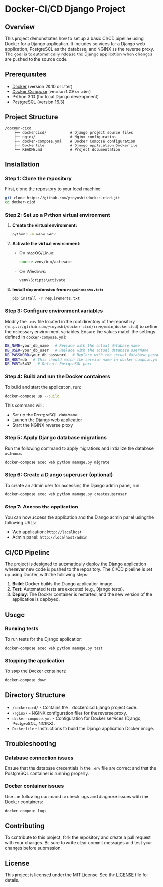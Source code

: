 # Docker-CI/CD Django Project

## Overview
This project demonstrates how to set up a basic CI/CD pipeline using Docker for a Django application. It includes services for a Django web application, PostgreSQL as the database, and NGINX as the reverse proxy. The goal is to automatically release the Django application when changes are pushed to the source code.

## Prerequisites
- [Docker](https://www.docker.com/get-started) (version 20.10 or later)
- [Docker Compose](https://docs.docker.com/compose/) (version 1.29 or later)
- Python 3.10 (for local Django development)
- PostgreSQL (version 16.3)

## Project Structure

```
/docker-cicd
    ├── dockercicd/           # Django project source files
    ├── nginx/                # Nginx configuration
    ├── docker-compose.yml    # Docker Compose configuration
    ├── Dockerfile            # Django application Dockerfile
    └── README.md             # Project documentation
```

## Installation

### Step 1: Clone the repository
First, clone the repository to your local machine:

```bash
git clone https://github.com/ytoyoshi/docker-cicd.git
cd docker-cicd
```

### Step 2: Set up a Python virtual environment

1. **Create the virtual environment:**

   ```bash
   python3 -m venv venv
   ```

2. **Activate the virtual environment:**

   - On macOS/Linux:

     ```bash
     source venv/bin/activate
     ```

   - On Windows:

     ```bash
     venv\Scripts\activate
     ```

3. **Install dependencies from `requirements.txt`:**

   ```bash
   pip install -r requirements.txt
   ```

### Step 3: Configure environment variables
Modify the `.env` file located in the root directory of the repository (`https://github.com/ytoyoshi/docker-cicd/tree/main/dockercicd`) to define the necessary environment variables. Ensure the values match the settings defined in `docker-compose.yml`:

```bash
DB_NAME=your_db_name   # Replace with the actual database name
DB_USER=your_db_user   # Replace with the actual database username
DB_PASSWORD=your_db_password   # Replace with the actual database password
DB_HOST=db   # This should match the service name in docker-compose.yml
DB_PORT=5432   # Default PostgreSQL port
```

### Step 4: Build and run the Docker containers
To build and start the application, run:

```bash
docker-compose up --build
```

This command will:
- Set up the PostgreSQL database
- Launch the Django web application
- Start the NGINX reverse proxy

### Step 5: Apply Django database migrations
Run the following command to apply migrations and initialize the database schema:

```bash
docker-compose exec web python manage.py migrate
```

### Step 6: Create a Django superuser (optional)
To create an admin user for accessing the Django admin panel, run:

```bash
docker-compose exec web python manage.py createsuperuser
```

### Step 7: Access the application
You can now access the application and the Django admin panel using the following URLs:

- Web application: `http://localhost`
- Admin panel: `http://localhost/admin`

## CI/CD Pipeline

The project is designed to automatically deploy the Django application whenever new code is pushed to the repository. The CI/CD pipeline is set up using Docker, with the following steps:

1. **Build**: Docker builds the Django application image.
2. **Test**: Automated tests are executed (e.g., Django tests).
3. **Deploy**: The Docker container is restarted, and the new version of the application is deployed.

## Usage

### Running tests
To run tests for the Django application:

```bash
docker-compose exec web python manage.py test
```

### Stopping the application
To stop the Docker containers:

```bash
docker-compose down
```

## Directory Structure
- `/dockercicd/` - Contains the　dockercicd Django project code.
- `/nginx/` - NGINX configuration files for the reverse proxy.
- `docker-compose.yml` - Configuration for Docker services (Django, PostgreSQL, NGINX).
- `Dockerfile` - Instructions to build the Django application Docker image.

## Troubleshooting

### Database connection issues
Ensure that the database credentials in the `.env` file are correct and that the PostgreSQL container is running properly.

### Docker container issues
Use the following command to check logs and diagnose issues with the Docker containers:

```bash
docker-compose logs
```

## Contributing
To contribute to this project, fork the repository and create a pull request with your changes. Be sure to write clear commit messages and test your changes before submission.

## License
This project is licensed under the MIT License. See the [LICENSE](LICENSE) file for details.
```
